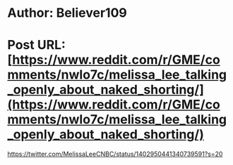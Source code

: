 # Author: Believer109
# Post URL: [https://www.reddit.com/r/GME/comments/nwlo7c/melissa_lee_talking_openly_about_naked_shorting/](https://www.reddit.com/r/GME/comments/nwlo7c/melissa_lee_talking_openly_about_naked_shorting/)


https://twitter.com/MelissaLeeCNBC/status/1402950441340739591?s=20